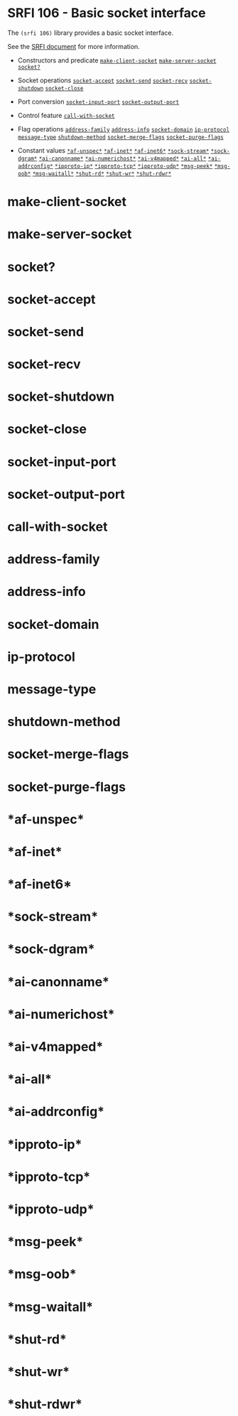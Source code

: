 # SRFI 106 - Basic socket interface

The `(srfi 106)` library provides a basic socket interface.

See the [SRFI document](http://srfi.schemers.org/srfi-106/srfi-106.html) for more information.

- Constructors and predicate
[`make-client-socket`](#make-client-socket)
[`make-server-socket`](#make-server-socket)
[`socket?`](#socket)

- Socket operations
[`socket-accept`](#socket-accept)
[`socket-send`](#socket-send)
[`socket-recv`](#socket-recv)
[`socket-shutdown`](#socket-shutdown)
[`socket-close`](#socket-close)

- Port conversion
[`socket-input-port`](#socket-input-port)
[`socket-output-port`](#socket-output-port)

- Control feature
[`call-with-socket`](#call-with-socket)

- Flag operations
[`address-family`](#address-family)
[`address-info`](#address-info)
[`socket-domain`](#socket-domain)
[`ip-protocol`](#ip-protocol)
[`message-type`](#message-type)
[`shutdown-method`](#shutdown-method)
[`socket-merge-flags`](#socket-merge-flags)
[`socket-purge-flags`](#socket-purge-flags)

- Constant values
[`*af-unspec*`](#af-unspec)
[`*af-inet*`](#af-inet)
[`*af-inet6*`](#af-inet6)
[`*sock-stream*`](#sock-stream)
[`*sock-dgram*`](#sock-dgram)
[`*ai-canonname*`](#ai-canonname)
[`*ai-numerichost*`](#ai-numerichost)
[`*ai-v4mapped*`](#ai-v4mapped)
[`*ai-all*`](#ai-all)
[`*ai-addrconfig*`](#ai-addrconfig)
[`*ipproto-ip*`](#ipproto-ip)
[`*ipproto-tcp*`](#ipproto-tcp)
[`*ipproto-udp*`](#ipproto-udp)
[`*msg-peek*`](#msg-peek)
[`*msg-oob*`](#msg-oob)
[`*msg-waitall*`](#msg-waitall)
[`*shut-rd*`](#shut-rd)
[`*shut-wr*`](#shut-wr)
[`*shut-rdwr*`](#shut-rdwr)

# make-client-socket

# make-server-socket

# socket?

# socket-accept

# socket-send

# socket-recv

# socket-shutdown

# socket-close

# socket-input-port

# socket-output-port

# call-with-socket

# address-family

# address-info 

# socket-domain

# ip-protocol

# message-type

# shutdown-method

# socket-merge-flags

# socket-purge-flags

# \*af-unspec\*

# \*af-inet\*

# \*af-inet6\*

# \*sock-stream\*

# \*sock-dgram\*

# \*ai-canonname\*

# \*ai-numerichost\*

# \*ai-v4mapped\*

# \*ai-all\*

# \*ai-addrconfig\*

# \*ipproto-ip\*

# \*ipproto-tcp\*

# \*ipproto-udp\*

# \*msg-peek\*

# \*msg-oob\*

# \*msg-waitall\*

# \*shut-rd\*

# \*shut-wr\*

# \*shut-rdwr\*

